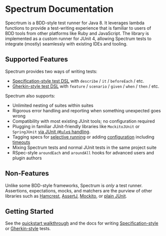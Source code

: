 # Spectrum Documentation

Specrtrum is a BDD-style test runner for Java 8. It leverages lambda functions to provide a test-writing experience that is familiar to users of BDD tools from other platforms like Ruby and JavaScript. The library is implemented as a custom runner for JUnit 4, allowing Spectrum tests to integrate (mostly) seamlessly with existing IDEs and tooling.

## Supported Features

Spectrum provides two ways of writing tests:

- [Specification-style test DSL](SpecificationDSL.md) with `describe` / `it` / `beforeEach` / etc.
- [Gherkin-style test DSL](GherkinDSL.md) with `feature` / `scenario` / `given` / `when` / `then` / etc.

Spectrum also supports:

- Unlimited nesting of suites within suites
- Rigorous error handling and reporting when something unexpected goes wrong
- Compatibility with most existing JUnit tools; no configuration required
- Plugging in familiar JUnit-friendly libraries like `MockitoJUnit` or `SpringJUnit` [via JUnit `@Rule`s handling](JunitRules.md).
- Tagging specs for [selective running](FocusingAndIgnoring.md) or adding [configuration](Configuration.md) including [timeouts](Timeout.md)
- Mixing Spectrum tests and normal JUnit tests in the same project suite
- RSpec-style `aroundEach` and `aroundAll` hooks for advanced users and plugin authors

## Non-Features

Unlike some BDD-style frameworks, Spectrum is _only_ a test runner. Assertions, expectations, mocks, and matchers are the purview of other libraries such as [Hamcrest](http://hamcrest.org/JavaHamcrest/), [AssertJ](http://joel-costigliola.github.io/assertj/), [Mockito](http://mockito.org/), or [plain JUnit](https://github.com/junit-team/junit4/wiki/Assertions).

## Getting Started

See the [quickstart walkthrough](QuickstartWalkthrough.md) and the docs for writing [Specification-style](SpecificationDSL.md) or [Gherkin-style](GherkinDSL.md) tests.
